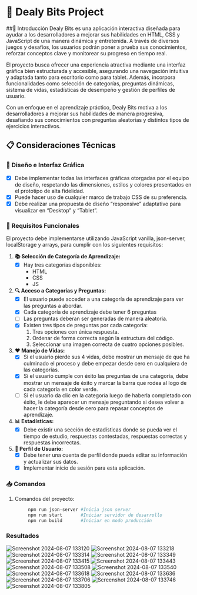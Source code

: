 # 🚀 Dealy Bits Project

##📝 Introducción
Dealy Bits es una aplicación interactiva diseñada para ayudar a los desarrolladores a mejorar sus habilidades en HTML, CSS y JavaScript de una manera dinámica y entretenida. A través de diversos juegos y desafíos, los usuarios podrán poner a prueba sus conocimientos, reforzar conceptos clave y monitorear su progreso en tiempo real.

El proyecto busca ofrecer una experiencia atractiva mediante una interfaz gráfica bien estructurada y accesible, asegurando una navegación intuitiva y adaptada tanto para escritorio como para tablet. Además, incorpora funcionalidades como selección de categorías, preguntas dinámicas, sistema de vidas, estadísticas de desempeño y gestión de perfiles de usuario.

Con un enfoque en el aprendizaje práctico, Dealy Bits motiva a los desarrolladores a mejorar sus habilidades de manera progresiva, desafiando sus conocimientos con preguntas aleatorias y distintos tipos de ejercicios interactivos.


## 📋 Consideraciones Técnicas

### 🎨 Diseño e Interfaz Gráfica
- [x] Debe implementar todas las interfaces gráficas otorgadas por el equipo de diseño, respetando las dimensiones, estilos y colores presentados en el prototipo de alta fidelidad.
- [x] Puede hacer uso de cualquier marco de trabajo CSS de su preferencia.
- [x] Debe realizar una propuesta de diseño “responsive” adaptativo para visualizar en “Desktop” y “Tablet”.

### 🔧 Requisitos Funcionales
El proyecto debe implementarse utilizando JavaScript vanilla, json-server, localStorage y arrays, para cumplir con los siguientes requisitos:

1. **📚 Selección de Categoría de Aprendizaje:**
   - [x] Hay tres categorías disponibles:
     - HTML
     - CSS
     - JS

2. **🔍 Acceso a Categorías y Preguntas:**
   - [x] El usuario puede acceder a una categoría de aprendizaje para ver las preguntas a abordar.
   - [x] Cada categoría de aprendizaje debe tener 6 preguntas 
   - [ ] Las preguntas deberan ser generadas de manera aleatoria.
   - [x] Existen tres tipos de preguntas por cada categoría:
     1. Tres opciones con única respuesta.
     2. Ordenar de forma correcta según la estructura del código.
     3. Seleccionar una imagen correcta de cuatro opciones posibles.

3. **❤️ Manejo de Vidas:**
   - [x] Si el usuario pierde sus 4 vidas, debe mostrar un mensaje de que ha culminado el proceso y debe empezar desde cero en cualquiera de las categorías.
   - [x] Si el usuario cumple con éxito las preguntas de una categoría, debe mostrar un mensaje de éxito y marcar la barra que rodea al logo de cada categoría en color verde.
   - [ ] Si el usuario da clic en la categoría luego de haberla completado con éxito, le debe aparecer un mensaje preguntando si desea volver a hacer la categoría desde cero para repasar conceptos de aprendizaje.

4. **📊 Estadísticas:**
   - [x] Debe existir una sección de estadísticas donde se pueda ver el tiempo de estudio, respuestas contestadas, respuestas correctas y respuestas incorrectas.

5. **👤 Perfil de Usuario:**
   - [x] Debe tener una cuenta de perfil donde pueda editar su información y actualizar sus datos.
   - [x] Implementar inicio de sesión para esta aplicación.

### 📥 Comandos
1. Comandos del proyecto:
   ```bash
        npm run json-server #Inicia json server
        npm run start       #Iniciar servidor de desarrollo
        npm run build       #Iniciar en modo producción
    ```
### Resultados
![Screenshot 2024-08-07 133120](https://github.com/user-attachments/assets/97ea0067-e59e-456e-803c-c6ba392eb908)
![Screenshot 2024-08-07 133218](https://github.com/user-attachments/assets/293f0516-108d-492a-863e-55035bb856c6)
![Screenshot 2024-08-07 133314](https://github.com/user-attachments/assets/e6f3b81e-0eea-43a2-bd6d-8856048ff873)
![Screenshot 2024-08-07 133349](https://github.com/user-attachments/assets/3b36282a-5756-456c-ac8f-5eac7c554d2d)
![Screenshot 2024-08-07 133415](https://github.com/user-attachments/assets/9bb5b81d-9361-4ac3-af55-9f30b0cb13b0)
![Screenshot 2024-08-07 133443](https://github.com/user-attachments/assets/120d9850-af06-4eb5-9958-d1569cdee654)
![Screenshot 2024-08-07 133508](https://github.com/user-attachments/assets/37f4255e-ef23-442e-b69a-be525976ffc2)
![Screenshot 2024-08-07 133540](https://github.com/user-attachments/assets/cd8833f1-1be9-46b6-b1c2-4eb8c2d58130)
![Screenshot 2024-08-07 133618](https://github.com/user-attachments/assets/ad1f9cee-566b-4bb3-b48e-a3d857d199a0)
![Screenshot 2024-08-07 133636](https://github.com/user-attachments/assets/5300e328-8b80-4da3-ba64-49a22460142b)
![Screenshot 2024-08-07 133706](https://github.com/user-attachments/assets/5364dff7-e0eb-47f8-97a1-f1a849028a6b)
![Screenshot 2024-08-07 133746](https://github.com/user-attachments/assets/0f8b4ad2-7261-46d8-b02f-23758ea80297)
![Screenshot 2024-08-07 133805](https://github.com/user-attachments/assets/b3a7c7d0-d41b-4b2c-b9db-d1ee8b521c71)

